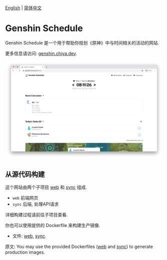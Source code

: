 [English](README.md) | [简体中文](README_zh_CN.md)



# Genshin Schedule

Genshin Schedule 是一个用于帮助你规划《原神》中与时间相关的活动的网站.

更多信息请访问: [genshin.chiya.dev](https://genshin.chiya.dev).

![home](images/home.png)

## 从源代码构建

这个网站由两个子项目 [web](web) 和 [sync](sync) 组成.

- `web` 前端网页
- `sync` 后端, 处理API请求

详细构建过程请前往子项目查看.

你也可以使用提供的 Dockerfile 来构建生产镜像.
- 文件: [web](Dockerfile.web), [sync](Dockerfile.sync).

原文: You may use the provided Dockerfiles ([web](Dockerfile.web) and [sync](Dockerfile.sync)) to generate production images. 
